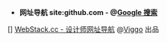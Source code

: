 - **网址导航 site:github.com - @[Google 搜索](https://www.google.com/search?newwindow=1&hl=zh_CN&biw=1366&bih=625&sxsrf=ALeKk01up24RkXs-XGaHdPQjzSZ8XBkwVQ%3A1589721972378&ei=dDvBXp_YFsa2mAXm_4roDQ&q=%E7%BD%91%E5%9D%80%E5%AF%BC%E8%88%AA+site%3Agithub.com&oq=%E7%BD%91%E5%9D%80%E5%AF%BC%E8%88%AA+site%3Agithub.com&gs_lcp=CgZwc3ktYWIQA1DojwFYuLIBYJq4AWgAcAB4AIABogSIAfAQkgELMC4zLjAuMS4yLjGYAQCgAQGqAQdnd3Mtd2l6&sclient=psy-ab&ved=0ahUKEwif4tHr_7rpAhVGG6YKHea_At0Q4dUDCAw&uact=5)**

 [] [WebStack.cc - 设计师网址导航](https://webstack.cc/cn/index.html) @[Viggo](httpS://viggoz.com/) 出品
